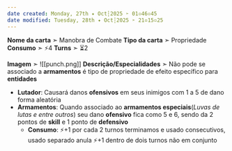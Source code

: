 ```yaml
---
date created: Monday, 27th ✦ Oct┆2025 ➣ 01▫46▫45
date modified: Tuesday, 28th ✦ Oct┆2025 ➣ 21▫15▫25
---
```


**Nome da carta** ➣ Manobra de Combate
**Tipo da carta** ➣ Propriedade
**Consumo** ➣ ⚡4
**Turns** ➣ ⏳2

**Imagem** ➣ ![[punch.png]]
**Descrição/Especialidades** ➣ Não pode se associado a **armamentos** é tipo de propriedade de efeito específico para **entidades**

- **Lutador**: Causará danos **ofensivos** em seus inimigos com 1 a 5 de dano forma aleatória
- **Armamentos**: Quando associado ao **armamentos especiais**(*Luvas de lutas e entre outros*) seu dano **ofensivo** fica como 5 e 6, sendo da 2 pontos de **skill** e 1 ponto de **defensivo**
	- **Consumo**: ⚡+1 por cada 2 turnos terminamos e usado consecutivos, usado separado anula ⚡+1 dentro de dois turnos não em conjunto